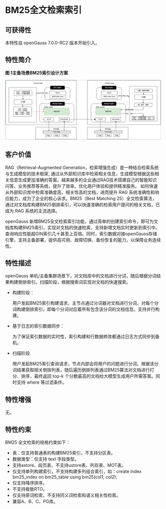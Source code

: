 # BM25全文检索索引
## 可获得性<a name="section15406143204715"></a>

本特性自 openGauss 7.0.0-RC2 版本开始引入。

## 特性简介<a name="section740615433477"></a>
**图 1主备场景BM25索引设计方案**  <a name="fig114741818101675"></a>

![](figures/BM25.png)

## 客户价值<a name="section13406743164715"></a>
RAG（Retrieval-Augmented Generation，检索增强生成）是一种结合检索系统与生成模型的技术框架, 通过从外部知识库中检索相关信息，生成模型根据这些相关信息生成更加准确的答案。越来越多的企业通过RAG技术搭建自己的智能知识问答、业务推荐等系统，提升了效率、优化用户体验和提供精准服务。
如何快速从外部知识库中检索准确度高，相关性高的文档，进而提升 RAG 系统准确性和响应能力，成为了企业的核心诉求。BM25（Best Matching 25）全文检索算法，通过对文档库构建BM25倒排索引，可以快速准确的检索用户提问的相关文档，已成为 RAG 系统的主流选择。

openGauss 新增BM25全文检索索引功能，通过简单的创建索引命令，即可为文档库构建BM25索引，实现对文档的快速检索，支持新增文档实时更新到索引中。查询响应性能超GIN索引几十甚至上百倍。同时，索引数据对接openGauss存储引擎，支持主备部署，提供高可用、故障切换、备份恢复的能力，以保障业务连续性。
## 特性描述<a name="section16406154310471"></a>
openGauss 单机/主备集群场景下，对文档库中的文档进行分词，随后根据分词结果构建倒排索引。扫描阶段，根据搜索词实现对文档的快速搜索。

- 构建阶段：

    用户发起BM25索引构建请求，主节点通过分词器对文档进行分词，对每个分词构建倒排索引，即每个分词对应着所有包含该分词的文档信息。支持并行构建。
- 基于日志的索引数据同步：
    
    为了保证索引数据的实时性，索引构建和行数据修改都通过日志方式同步到备机。
- 扫描阶段

    用户发起BM25索引查询请求，节点内部会将用户的问题进行分词，根据该分词结果获取相关倒排列表，随后遍历倒排列表通过BM25算法对文档进行打分、排序，最终返回 top-k 个分数最高的文档给大模型生成用户所需答案。同时支持 where 等过滤条件。
## 特性增强<a name="section1340684315478"></a>

无。

## 特性约束<a name="section06531946143616"></a>

BM25 全文检索的规格约束如下：
- 表：仅支持普通表的构建BM25索引，不支持分区表。
- 数据类型：仅支持 text 字段类型。
- 支持astore、段页表，不支持ustore表、列存表、MOT表。
- 仅支持单列构建索引，不支持构建多列组合索引，如：create index bm25_index on bm25_table using bm25(col1, col2);
- 仅支持降序排序。
- 不支持极致RTO。
- 仅支持原词检索，不支持同义词检索和语义相关性检索。
- 兼容A、B、C、PG库。
